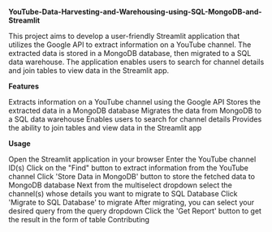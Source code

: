 

**YouTube-Data-Harvesting-and-Warehousing-using-SQL-MongoDB-and-Streamlit**

This project aims to develop a user-friendly Streamlit application that utilizes the Google API to extract information on a YouTube channel. The extracted data is stored in a MongoDB database, then migrated to a SQL data warehouse. The application enables users to search for channel details and join tables to view data in the Streamlit app.


**Features**

Extracts information on a YouTube channel using the Google API
Stores the extracted data in a MongoDB database
Migrates the data from MongoDB to a SQL data warehouse
Enables users to search for channel details
Provides the ability to join tables and view data in the Streamlit app


**Usage**

Open the Streamlit application in your browser
Enter the YouTube channel ID(s)
Click on the "Find" button to extract information from the YouTube channel
Click 'Store Data in MongoDB' button to store the fetched data to MongoDB database
Next from the multiselect dropdown select the channel(s) whose details you want to migrate to SQL Database
Click 'Migrate to SQL Database' to migrate
After migrating, you can select your desired query from the query dropdown
Click the 'Get Report' button to get the result in the form of table
Contributing


